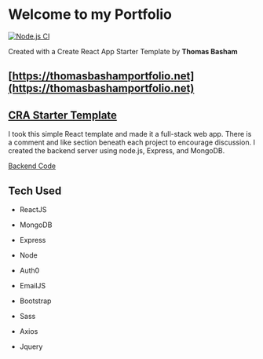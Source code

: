 # Welcome to my Portfolio

[![Node.js CI](https://github.com/Thomas-Basham/Thomas-Basham/actions/workflows/node.js.yml/badge.svg?branch=main)](https://github.com/Thomas-Basham/Thomas-Basham/actions/workflows/node.js.yml)

Created with a Create React App Starter Template by **Thomas Basham**

## [https://thomasbashamportfolio.net](https://thomasbashamportfolio.net)

## [CRA Starter Template](https://www.npmjs.com/package/cra-template-react-portfolio)

I took this simple React template and made it a full-stack web app. There is a comment and like section beneath each project to encourage discussion. I created the backend server using node.js, Express, and MongoDB.

[Backend Code](https://github.com/Thomas-Basham/portfolio-backend)

## Tech Used

- ReactJS

- MongoDB

- Express

- Node

- Auth0

- EmailJS

- Bootstrap

- Sass

- Axios

- Jquery
